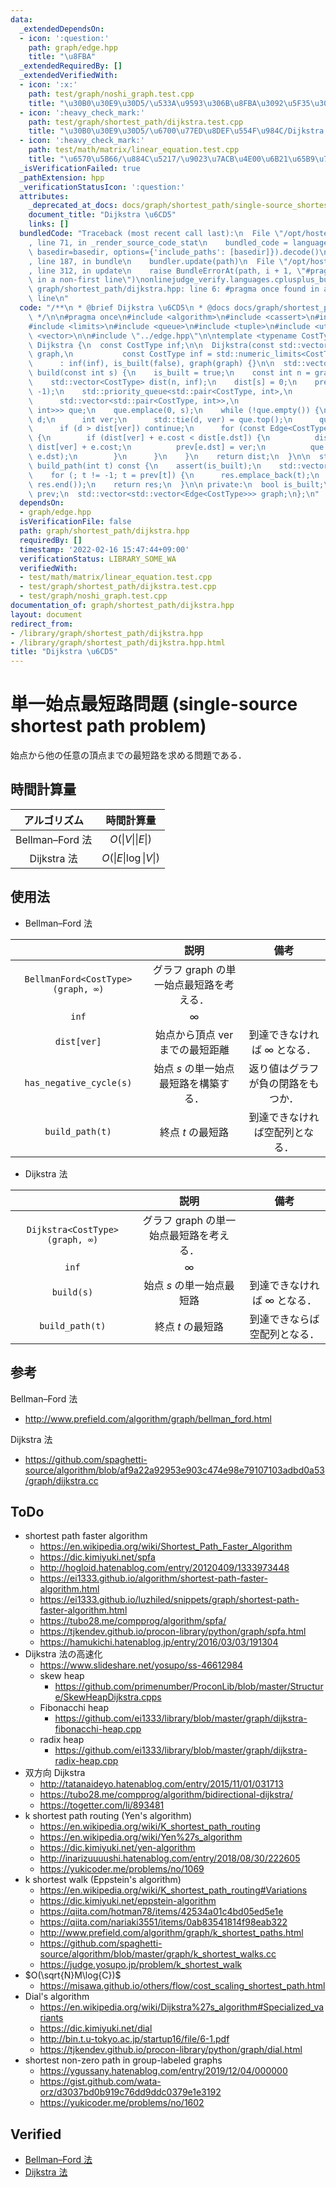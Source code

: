 ```yaml
---
data:
  _extendedDependsOn:
  - icon: ':question:'
    path: graph/edge.hpp
    title: "\u8FBA"
  _extendedRequiredBy: []
  _extendedVerifiedWith:
  - icon: ':x:'
    path: test/graph/noshi_graph.test.cpp
    title: "\u30B0\u30E9\u30D5/\u533A\u9593\u306B\u8FBA\u3092\u5F35\u308B\u30C6\u30AF"
  - icon: ':heavy_check_mark:'
    path: test/graph/shortest_path/dijkstra.test.cpp
    title: "\u30B0\u30E9\u30D5/\u6700\u77ED\u8DEF\u554F\u984C/Dijkstra \u6CD5"
  - icon: ':heavy_check_mark:'
    path: test/math/matrix/linear_equation.test.cpp
    title: "\u6570\u5B66/\u884C\u5217/\u9023\u7ACB\u4E00\u6B21\u65B9\u7A0B\u5F0F"
  _isVerificationFailed: true
  _pathExtension: hpp
  _verificationStatusIcon: ':question:'
  attributes:
    _deprecated_at_docs: docs/graph/shortest_path/single-source_shortest_path_problem.md
    document_title: "Dijkstra \u6CD5"
    links: []
  bundledCode: "Traceback (most recent call last):\n  File \"/opt/hostedtoolcache/Python/3.10.2/x64/lib/python3.10/site-packages/onlinejudge_verify/documentation/build.py\"\
    , line 71, in _render_source_code_stat\n    bundled_code = language.bundle(stat.path,\
    \ basedir=basedir, options={'include_paths': [basedir]}).decode()\n  File \"/opt/hostedtoolcache/Python/3.10.2/x64/lib/python3.10/site-packages/onlinejudge_verify/languages/cplusplus.py\"\
    , line 187, in bundle\n    bundler.update(path)\n  File \"/opt/hostedtoolcache/Python/3.10.2/x64/lib/python3.10/site-packages/onlinejudge_verify/languages/cplusplus_bundle.py\"\
    , line 312, in update\n    raise BundleErrorAt(path, i + 1, \"#pragma once found\
    \ in a non-first line\")\nonlinejudge_verify.languages.cplusplus_bundle.BundleErrorAt:\
    \ graph/shortest_path/dijkstra.hpp: line 6: #pragma once found in a non-first\
    \ line\n"
  code: "/**\n * @brief Dijkstra \u6CD5\n * @docs docs/graph/shortest_path/single-source_shortest_path_problem.md\n\
    \ */\n\n#pragma once\n#include <algorithm>\n#include <cassert>\n#include <functional>\n\
    #include <limits>\n#include <queue>\n#include <tuple>\n#include <utility>\n#include\
    \ <vector>\n\n#include \"../edge.hpp\"\n\ntemplate <typename CostType>\nstruct\
    \ Dijkstra {\n  const CostType inf;\n\n  Dijkstra(const std::vector<std::vector<Edge<CostType>>>&\
    \ graph,\n           const CostType inf = std::numeric_limits<CostType>::max())\n\
    \      : inf(inf), is_built(false), graph(graph) {}\n\n  std::vector<CostType>\
    \ build(const int s) {\n    is_built = true;\n    const int n = graph.size();\n\
    \    std::vector<CostType> dist(n, inf);\n    dist[s] = 0;\n    prev.assign(n,\
    \ -1);\n    std::priority_queue<std::pair<CostType, int>,\n                  \
    \      std::vector<std::pair<CostType, int>>,\n                        std::greater<std::pair<CostType,\
    \ int>>> que;\n    que.emplace(0, s);\n    while (!que.empty()) {\n      CostType\
    \ d;\n      int ver;\n      std::tie(d, ver) = que.top();\n      que.pop();\n\
    \      if (d > dist[ver]) continue;\n      for (const Edge<CostType>& e : graph[ver])\
    \ {\n        if (dist[ver] + e.cost < dist[e.dst]) {\n          dist[e.dst] =\
    \ dist[ver] + e.cost;\n          prev[e.dst] = ver;\n          que.emplace(dist[e.dst],\
    \ e.dst);\n        }\n      }\n    }\n    return dist;\n  }\n\n  std::vector<int>\
    \ build_path(int t) const {\n    assert(is_built);\n    std::vector<int> res;\n\
    \    for (; t != -1; t = prev[t]) {\n      res.emplace_back(t);\n    }\n    std::reverse(res.begin(),\
    \ res.end());\n    return res;\n  }\n\n private:\n  bool is_built;\n  std::vector<int>\
    \ prev;\n  std::vector<std::vector<Edge<CostType>>> graph;\n};\n"
  dependsOn:
  - graph/edge.hpp
  isVerificationFile: false
  path: graph/shortest_path/dijkstra.hpp
  requiredBy: []
  timestamp: '2022-02-16 15:47:44+09:00'
  verificationStatus: LIBRARY_SOME_WA
  verifiedWith:
  - test/math/matrix/linear_equation.test.cpp
  - test/graph/shortest_path/dijkstra.test.cpp
  - test/graph/noshi_graph.test.cpp
documentation_of: graph/shortest_path/dijkstra.hpp
layout: document
redirect_from:
- /library/graph/shortest_path/dijkstra.hpp
- /library/graph/shortest_path/dijkstra.hpp.html
title: "Dijkstra \u6CD5"
---
```

# 単一始点最短路問題 (single-source shortest path problem)

始点から他の任意の頂点までの最短路を求める問題である．


## 時間計算量

|アルゴリズム|時間計算量|
|:--:|:--:|
|Bellman–Ford 法|$O(\lvert V \rvert \lvert E \rvert)$|
|Dijkstra 法|$O(\lvert E \rvert \log{\lvert V \rvert})$|


## 使用法

- Bellman–Ford 法

||説明|備考|
|:--:|:--:|:--:|
|`BellmanFord<CostType>(graph, ∞)`|グラフ $\mathrm{graph}$ の単一始点最短路を考える．||
|`inf`|$\infty$||
|`dist[ver]`|始点から頂点 $\mathrm{ver}$ までの最短距離|到達できなければ $\infty$ となる．|
|`has_negative_cycle(s)`|始点 $s$ の単一始点最短路を構築する．|返り値はグラフが負の閉路をもつか．|
|`build_path(t)`|終点 $t$ の最短路|到達できなければ空配列となる．|

- Dijkstra 法

||説明|備考|
|:--:|:--:|:--:|
|`Dijkstra<CostType>(graph, ∞)`|グラフ $\mathrm{graph}$ の単一始点最短路を考える．||
|`inf`|$\infty$||
|`build(s)`|始点 $s$ の単一始点最短路|到達できなければ $\infty$ となる．|
|`build_path(t)`|終点 $t$ の最短路|到達できならば空配列となる．|


## 参考

Bellman–Ford 法
- http://www.prefield.com/algorithm/graph/bellman_ford.html

Dijkstra 法
- https://github.com/spaghetti-source/algorithm/blob/af9a22a92953e903c474e98e79107103adbd0a53/graph/dijkstra.cc


## ToDo

- shortest path faster algorithm
  - https://en.wikipedia.org/wiki/Shortest_Path_Faster_Algorithm
  - https://dic.kimiyuki.net/spfa
  - http://hogloid.hatenablog.com/entry/20120409/1333973448
  - https://ei1333.github.io/algorithm/shortest-path-faster-algorithm.html
  - https://ei1333.github.io/luzhiled/snippets/graph/shortest-path-faster-algorithm.html
  - https://tubo28.me/compprog/algorithm/spfa/
  - https://tjkendev.github.io/procon-library/python/graph/spfa.html
  - https://hamukichi.hatenablog.jp/entry/2016/03/03/191304
- Dijkstra 法の高速化
  - https://www.slideshare.net/yosupo/ss-46612984
  - skew heap
    - https://github.com/primenumber/ProconLib/blob/master/Structure/SkewHeapDijkstra.cpps
  - Fibonacchi heap
    - https://github.com/ei1333/library/blob/master/graph/dijkstra-fibonacchi-heap.cpp
  - radix heap
    - https://github.com/ei1333/library/blob/master/graph/dijkstra-radix-heap.cpp
- 双方向 Dijkstra
  - http://tatanaideyo.hatenablog.com/entry/2015/11/01/031713
  - https://tubo28.me/compprog/algorithm/bidirectional-dijkstra/
  - https://togetter.com/li/893481
- k shortest path routing (Yen's algorithm)
  - https://en.wikipedia.org/wiki/K_shortest_path_routing
  - https://en.wikipedia.org/wiki/Yen%27s_algorithm
  - https://dic.kimiyuki.net/yen-algorithm
  - http://inarizuuuushi.hatenablog.com/entry/2018/08/30/222605
  - https://yukicoder.me/problems/no/1069
- k shortest walk (Eppstein's algorithm)
  - https://en.wikipedia.org/wiki/K_shortest_path_routing#Variations
  - https://dic.kimiyuki.net/eppstein-algorithm
  - https://qiita.com/hotman78/items/42534a01c4bd05ed5e1e
  - https://qiita.com/nariaki3551/items/0ab83541814f98eab322
  - http://www.prefield.com/algorithm/graph/k_shortest_paths.html
  - https://github.com/spaghetti-source/algorithm/blob/master/graph/k_shortest_walks.cc
  - https://judge.yosupo.jp/problem/k_shortest_walk
- $O(\sqrt{N}M\log{C})$
  - https://misawa.github.io/others/flow/cost_scaling_shortest_path.html
- Dial's algorithm
  - https://en.wikipedia.org/wiki/Dijkstra%27s_algorithm#Specialized_variants
  - https://dic.kimiyuki.net/dial
  - http://bin.t.u-tokyo.ac.jp/startup16/file/6-1.pdf
  - https://tjkendev.github.io/procon-library/python/graph/dial.html
- shortest non-zero path in group-labeled graphs
  - https://ygussany.hatenablog.com/entry/2019/12/04/000000
  - https://gist.github.com/wata-orz/d3037bd0b919c76dd9ddc0379e1e3192
  - https://yukicoder.me/problems/no/1602


## Verified

- [Bellman–Ford 法](https://onlinejudge.u-aizu.ac.jp/solutions/problem/GRL_1_B/review/4082583/emthrm/C++14)
- [Dijkstra 法](https://judge.yosupo.jp/submission/8211)
